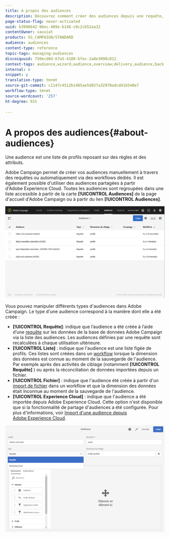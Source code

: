 ```yaml
---
title: A propos des audiences
description: Découvrez comment créer des audiences depuis une requête, une liste ou un fichier et comment les importer à partir d'Adobe Experience Cloud.
page-status-flag: never-activated
uuid: b3996642-96ec-489e-b146-c8c2cb52aa32
contentOwner: sauviat
products: SG_CAMPAIGN/STANDARD
audience: audiences
content-type: reference
topic-tags: managing-audiences
discoiquuid: 750ecd8d-67a5-4180-bfec-2a8e3098c812
context-tags: audience,wizard;audience,overview;delivery,audience,back
internal: n
snippet: y
translation-type: tm+mt
source-git-commit: c1147c4512b1485ae5d927a32970adcd41b540e7
workflow-type: tm+mt
source-wordcount: '257'
ht-degree: 91%

---
```



# A propos des audiences{#about-audiences}

Une audience est une liste de profils reposant sur des règles et des attributs.

Adobe Campaign permet de créer vos audiences manuellement à travers des requêtes ou automatiquement via des workflows dédiés. Il est également possible d&#39;utiliser des audiences partagées à partir d&#39;Adobe Experience Cloud. Toutes les audiences sont regroupées dans une liste accessible à partir de la carte **[!UICONTROL Audiences]** de la page d&#39;accueil d&#39;Adobe Campaign ou à partir du lien **[!UICONTROL Audiences]**.

![](assets/audience_1.png)

Vous pouvez manipuler différents types d&#39;audiences dans Adobe Campaign. Le type d&#39;une audience correspond à la manière dont elle a été créée :

* **[!UICONTROL Requête]**: indique que l’audience a été créée à l’aide d’une [requête](../../automating/using/editing-queries.md#about-query-editor) sur les données de la base de données Adobe Campaign via la liste des audiences. Les audiences définies par une requête sont recalculées à chaque utilisation ultérieure.
* **[!UICONTROL Liste]** : indique que l&#39;audience est une liste figée de profils. Ces listes sont créées dans un [workflow](../../automating/using/get-started-workflows.md) lorsque la dimension des données est connue au moment de la sauvegarde de l&#39;audience. Par exemple après des activités de ciblage (notamment **[!UICONTROL Requête]** ) ou après la réconciliation de données importées depuis un fichier.
* **[!UICONTROL Fichier]** : indique que l&#39;audience été créée à partir d&#39;un [import de fichier](../../automating/using/load-file.md) dans un workflow et que la dimension des données était inconnue au moment de la sauvegarde de l&#39;audience.
* **[!UICONTROL Experience Cloud]** : indique que l&#39;audience a été importée depuis Adobe Experience Cloud. Cette option n&#39;est disponible que si la fonctionnalité de partage d&#39;audiences a été configurée. Pour plus d&#39;informations, voir [Import d&#39;une audience depuis Adobe Experience Cloud](../../integrating/using/sharing-audiences-with-audience-manager-or-people-core-service.md#importing-an-audience).

![](assets/audience_type_selection.png)
